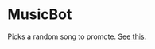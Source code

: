 # MusicBot
Picks a random song to promote.
[See this.](https://www.reddit.com/r/Lightbulb/comments/56evvf/a_subreddit_where_we_choose_an_unsigned_artist/)
